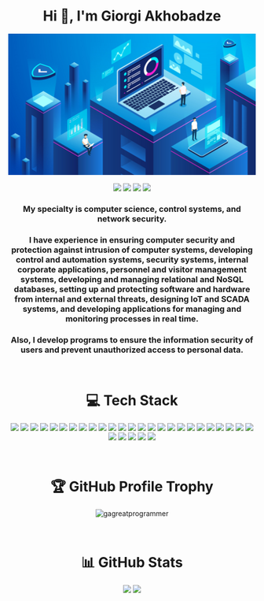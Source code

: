 <h1 align="center">
    Hi 👋, I'm Giorgi Akhobadze
</h1>

![Image](https://raw.githubusercontent.com/GAGreatProgrammer/GAGreatProgrammer/main/Image.jpg)

<p align="center">
<a href="https://digitalsecuritylab.blogspot.com"><img src="https://img.shields.io/badge/Website-brightgreen?style=for-the-badge&logo=About.me&logoColor=white"></a>
<a href="https://dev.to/gagreatprogrammer"><img src="https://img.shields.io/badge/dev.to-0A0A0A?style=for-the-badge&logo=devdotto&logoColor=white"></a>
<a href="https://www.instagram.com/greatprogrammer.expert"><img src="https://img.shields.io/badge/Instagram-E4405F?style=for-the-badge&logo=instagram&logoColor=white"></a>
<a href="https://dribbble.com/GreatProgrammer"><img src="https://img.shields.io/badge/Dribbble-EA4C89?style=for-the-badge&logo=dribbble&logoColor=white"></a>

</p>

<h3 align="center">My specialty is computer science, control systems, and network security.</h3>

<h3 align="center">I have experience in ensuring computer security and protection against intrusion of computer systems, developing control and automation systems, security systems, internal corporate applications, personnel and visitor management systems, developing and managing relational and NoSQL databases, setting up and protecting software and hardware from internal and external threats, designing IoT and SCADA systems, and developing applications for managing and monitoring processes in real time.</h3>

<h3 align="center">Also, I develop programs to ensure the information security of users and prevent unauthorized access to personal data.</h3>

<br>

<h1 align="center">💻 Tech Stack</h1>

<p align="center">
<img src="https://img.shields.io/badge/c%23-%23239120.svg?style=for-the-badge&logo=c-sharp&logoColor=white"/>
<img src="https://img.shields.io/badge/python-3670A0?style=for-the-badge&logo=python&logoColor=ffdd54"/>
<img src="https://img.shields.io/badge/c++-%2300599C.svg?style=for-the-badge&logo=c%2B%2B&logoColor=white"/>
<img src="https://img.shields.io/badge/.NET-5C2D91?style=for-the-badge&logo=.net&logoColor=white"/>
<img src="https://img.shields.io/badge/Microsoft%20SQL%20Sever-CC2927?style=for-the-badge&logo=microsoft%20sql%20server&logoColor=white"/>
<img src="https://img.shields.io/badge/Microsoft_Access-A4373A?style=for-the-badge&logo=microsoft-access&logoColor=white"/>
<img src="https://img.shields.io/badge/mysql-%2300f.svg?style=for-the-badge&logo=mysql&logoColor=white"/>
<img src="https://img.shields.io/badge/sqlite-%2307405e.svg?style=for-the-badge&logo=sqlite&logoColor=white"/>
<img src="https://img.shields.io/badge/MongoDB-%234ea94b.svg?style=for-the-badge&logo=mongodb&logoColor=white"/>
<img src="https://img.shields.io/badge/firebase-%23039BE5.svg?style=for-the-badge&logo=firebase"/>
<img src="https://img.shields.io/badge/InfluxDB-22ADF6?style=for-the-badge&logo=InfluxDB&logoColor=white"/>
<img src="https://img.shields.io/badge/azure-%230072C6.svg?style=for-the-badge&logo=azure-devops&logoColor=white"/>
<img src="https://img.shields.io/badge/Google%20Cloud-%234285F4.svg?style=for-the-badge&logo=google-cloud&logoColor=white"/>
<img src="https://img.shields.io/badge/Git-fc6d26?style=for-the-badge&logo=git&logoColor=white"/>
<img src="https://img.shields.io/badge/GitHub-%23121011.svg?style=for-the-badge&logo=github&logoColor=white"/>
<img src="https://img.shields.io/badge/Microsoft_Office-D83B01?style=for-the-badge&logo=microsoft-office&logoColor=white"/>
<img src="https://img.shields.io/badge/adobephotoshop-%2331A8FF.svg?style=for-the-badge&logo=adobephotoshop&logoColor=white"/>
<img src="https://img.shields.io/badge/adobeillustrator-%23FF9A00.svg?style=for-the-badge&logo=adobeillustrator&logoColor=white"/>
<img src="https://img.shields.io/badge/Adobe%20Lightroom-31A8FF.svg?style=for-the-badge&logo=Adobe%20Lightroom&logoColor=white"/>
<img src="https://img.shields.io/badge/Adobe%20XD-470137?style=for-the-badge&logo=Adobe%20XD&logoColor=#FF61F6"/>
<img src="https://img.shields.io/badge/figma-%23F24E1E.svg?style=for-the-badge&logo=figma&logoColor=white"/>
<img src="https://img.shields.io/badge/Visual_Studio-5C2D91?style=for-the-badge&logo=visual%20studio&logoColor=white"/>
<img src="https://img.shields.io/badge/Visual_Studio_Code-0078D4?style=for-the-badge&logo=visual%20studio%20code&logoColor=white"/>
<img src="https://img.shields.io/badge/-Arduino-00979D?style=for-the-badge&logo=Arduino&logoColor=white"/>
<img src="https://img.shields.io/badge/espressif-E7352C?style=for-the-badge&logo=espressif&logoColor=white"/>
<img src="https://img.shields.io/badge/adafruit-000000?style=for-the-badge&logo=adafruit&logoColor=white"/>
<img src="https://img.shields.io/badge/Raspberry%20Pi-A22846?style=for-the-badge&logo=Raspberry%20Pi&logoColor=white"/>
<img src="https://img.shields.io/badge/Windows-0078D6?style=for-the-badge&logo=windows&logoColor=white"/>
<img src="https://img.shields.io/badge/Linux-FCC624?style=for-the-badge&logo=linux&logoColor=black"/>
<img src="https://img.shields.io/badge/Kali_Linux-557C94?style=for-the-badge&logo=kali-linux&logoColor=white"/>
</p>

<br>

<h1 align="center">🏆 GitHub Profile Trophy</h1>

<p align="center"><img src="https://github-profile-trophy.vercel.app/?username=gagreatprogrammer&theme=gitdimmed&column=-1" alt="gagreatprogrammer" /></a> </p>

<br>

<h1 align="center">📊 GitHub Stats</h1>

<p align = "center">
  <img height=195 src = "https://github-readme-stats.vercel.app/api?username=GAGreatProgrammer&theme=dark&hide_border=false&rank_icon=github&text_color=ffffff&show_icons=true&include_all_commits=false&count_private=false">
  <img height=195 src = "https://github-readme-stats.vercel.app/api/top-langs/?username=GAGreatProgrammer&theme=dark&hide_border=false&include_all_commits=false&count_private=false">
</p>
